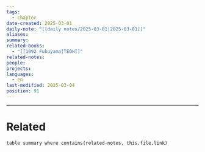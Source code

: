 ```yaml
---
tags:
  - chapter
date-created: 2025-03-01
daily-note: "[[daily notes/2025-03-01|2025-03-01]]"
aliases: 
summary: 
related-books:
  - "[[1992 Fukuyama|TEOH]]"
related-notes: 
people: 
projects: 
languages:
  - en
last-modified: 2025-03-04
position: 91
---
```




---

# Related

```dataview
table summary where contains(related-notes, this.file.link)
```